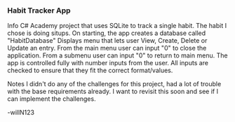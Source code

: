 ### Habit Tracker App

Info
C# Academy project that uses SQLite to track a single habit.
The habit I chose is doing situps.
On starting, the app creates a database called "HabitDatabase"
Displays menu that lets user View, Create, Delete or Update an entry.
From the main menu user can input "0" to close the application.
From a submenu user can input "0" to return to main menu.
The app is controlled fully with number inputs from the user.
All inputs are checked to ensure that they fit the correct format/values.

Notes
I didn't do any of the challenges for this project,
had a lot of trouble with the base requirements already.
I want to revisit this soon and see if I can implement the challenges.

-willN123
